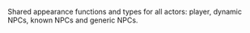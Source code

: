 Shared appearance functions and types for all actors: player, dynamic NPCs, known NPCs and generic NPCs.
